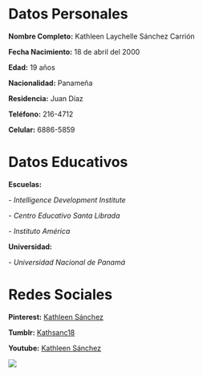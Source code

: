 <h1>Datos Personales</h1>
<p><strong>Nombre Completo:</strong> Kathleen Laychelle Sánchez Carrión 
<p><strong>Fecha Nacimiento:</strong> 18 de abril del 2000
<p><strong>Edad:</strong> 19 años
<p><strong>Nacionalidad:</strong> Panameña
<p><strong>Residencia:</strong> Juan Díaz 
<p><strong>Teléfono:</strong> 216-4712
<p><strong>Celular:</strong> 6886-5859
<h1>Datos Educativos</h1>
<p><strong>Escuelas:</strong><p>
<p><em>- Intelligence Development Institute </em>
<p><em>- Centro Educativo Santa Librada </em>
<p><em>- Instituto América </em>
<p><strong>Universidad:</strong>
<P><em>- Universidad Nacional de Panamá </em>
<h1>Redes Sociales</h1>
<p><strong>Pinterest:</strong> <a href="https://www.pinterest.com/kathleensanchez031/">Kathleen Sánchez</a>
<p><strong>Tumblr:</strong> <a href="https://kathsanc18.tumblr.com/">Kathsanc18</a>
<p><strong>Youtube:</strong> <a href="https://www.youtube.com/channel/UCW9q3-BzLnTMMLhZ15HFjIw?disable_polymer=true">Kathleen Sánchez</a>
<p><img src="https://scontent.fpty1-1.fna.fbcdn.net/v/t1.0-9/72455957_434159647209138_7195351332234985472_n.jpg?_nc_cat=101&_nc_oc=AQkZ2NwNb471syJGMZFXw6GwZMCFPuR3tf81KSkFJP26WoTzxOnpqlsavVu8hSuuLho&_nc_ht=scontent.fpty1-1.fna&oh=3d258211bc7d7da6593542dfb7404607&oe=5DF2DF1F">

